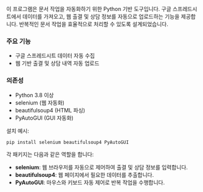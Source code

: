 이 프로그램은 문서 작업을 자동화하기 위한 Python 기반 도구입니다. 구글 스프레드시트에서 데이터를 가져오고, 웹 출결 및 상담 정보를 자동으로 업로드하는 기능을 제공합니다. 반복적인 문서 작업을 효율적으로 처리할 수 있도록 설계되었습니다.

### 주요 기능
- 구글 스프레드시트 데이터 자동 수집
- 웹 기반 출결 및 상담 내역 자동 업로드

### 의존성
- Python 3.8 이상
- selenium (웹 자동화)
- beautifulsoup4 (HTML 파싱)
- PyAutoGUI (GUI 자동화)

설치 예시:
````bash
pip install selenium beautifulsoup4 PyAutoGUI
````

각 패키지는 다음과 같은 역할을 합니다:
- **selenium**: 웹 브라우저를 자동으로 제어하여 출결 및 상담 정보를 입력합니다.
- **beautifulsoup4**: 웹 페이지에서 필요한 데이터를 추출합니다.
- **PyAutoGUI**: 마우스와 키보드 자동 제어로 반복 작업을 수행합니다.